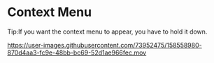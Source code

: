# Context Menu

Tip:If you want the context menu to appear, you have to hold it down.

https://user-images.githubusercontent.com/73952475/158558980-870d4aa3-fc9e-48bb-bc69-52d1ae966fec.mov

